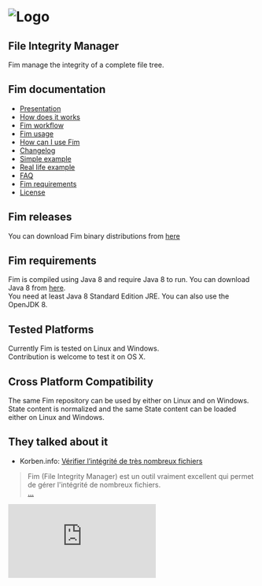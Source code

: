 # ![Logo](http://evrignaud.github.io/fim/images/logo-128.png)

## File Integrity Manager

Fim manage the integrity of a complete file tree.

## Fim documentation

  * [Presentation](http://evrignaud.github.io/fim/#presentation)
  * [How does it works](http://evrignaud.github.io/fim/#how-does-it-works)
  * [Fim workflow](http://evrignaud.github.io/fim/#fim-workflow)
  * [Fim usage](http://evrignaud.github.io/fim/#fim-usage)
  * [How can I use Fim](http://evrignaud.github.io/fim/#how-can-i-use-fim)
  * [Changelog](http://evrignaud.github.io/fim/Changelog.html)
  * [Simple example](http://evrignaud.github.io/fim/#simple-example)
  * [Real life example](http://evrignaud.github.io/fim/#real-life-example)
  * [FAQ](http://evrignaud.github.io/fim/#faq)
  * [Fim requirements](http://evrignaud.github.io/fim/#fim-requirements)
  * [License](http://evrignaud.github.io/fim/LICENSE.html)

## Fim releases

You can download Fim binary distributions from [here](https://github.com/evrignaud/fim/releases/latest)

## Fim requirements

Fim is compiled using Java 8 and require Java 8 to run. You can download Java 8 from [here](http://www.oracle.com/technetwork/java/javase/downloads/index.html).<br/>
You need at least Java 8 Standard Edition JRE. You can also use the OpenJDK 8.

## Tested Platforms

Currently Fim is tested on Linux and Windows.<br/>
Contribution is welcome to test it on OS X.

## Cross Platform Compatibility

The same Fim repository can be used by either on Linux and on Windows.<br/>
State content is normalized and the same State content can be loaded either on Linux and Windows.

## They talked about it

* Korben.info: [Vérifier l’intégrité de très nombreux fichiers](http://korben.info/verifier-lintegrite-de-tres-nombreux-fichiers.html)

> Fim (File Integrity Manager) est un outil vraiment excellent qui permet de gérer l'intégrité de nombreux fichiers.<br/>
> [...](http://korben.info/verifier-lintegrite-de-tres-nombreux-fichiers.html)


![Analytics](https://ga-beacon.appspot.com/UA-65759837-1/fim/README.md?pixel)
